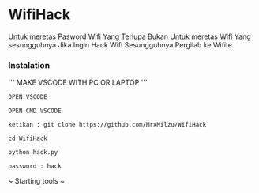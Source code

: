 # WifiHack
Untuk meretas Pasword Wifi Yang Terlupa Bukan Untuk meretas Wifi Yang sesungguhnya Jika Ingin Hack Wifi Sesungguhnya Pergilah ke Wifite

### Instalation
''' MAKE VSCODE WITH PC OR LAPTOP
'''
```
OPEN VSCODE
```
```
OPEN CMD VSCODE
```
```
ketikan : git clone https://github.com/MrxMilzu/WifiHack
```
```
cd WifiHack
```
```
python hack.py
```
```
password : hack
```
~ Starting tools ~  
